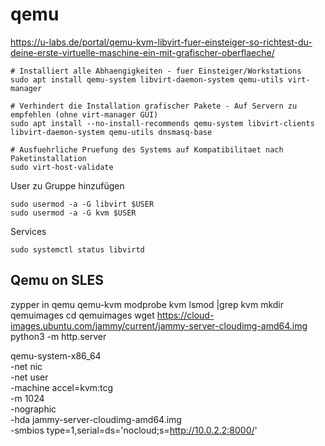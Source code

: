 # qemu

https://u-labs.de/portal/qemu-kvm-libvirt-fuer-einsteiger-so-richtest-du-deine-erste-virtuelle-maschine-ein-mit-grafischer-oberflaeche/

```
# Installiert alle Abhaengigkeiten - fuer Einsteiger/Workstations
sudo apt install qemu-system libvirt-daemon-system qemu-utils virt-manager

# Verhindert die Installation grafischer Pakete - Auf Servern zu empfehlen (ohne virt-manager GUI)
sudo apt install --no-install-recommends qemu-system libvirt-clients libvirt-daemon-system qemu-utils dnsmasq-base

# Ausfuehrliche Pruefung des Systems auf Kompatibilitaet nach Paketinstallation
sudo virt-host-validate
```

User zu Gruppe hinzufügen
```
sudo usermod -a -G libvirt $USER
sudo usermod -a -G kvm $USER
```

Services
```
sudo systemctl status libvirtd
```

## Qemu on SLES

zypper in qemu qemu-kvm
modprobe kvm
lsmod |grep kvm
mkdir qemuimages
cd qemuimages
wget https://cloud-images.ubuntu.com/jammy/current/jammy-server-cloudimg-amd64.img
python3 -m http.server

qemu-system-x86_64                                            \
    -net nic                                                    \
    -net user                                                   \
    -machine accel=kvm:tcg                                      \
    -m 1024                                                     \
    -nographic                                                  \
    -hda jammy-server-cloudimg-amd64.img                        \
    -smbios type=1,serial=ds='nocloud;s=http://10.0.2.2:8000/'